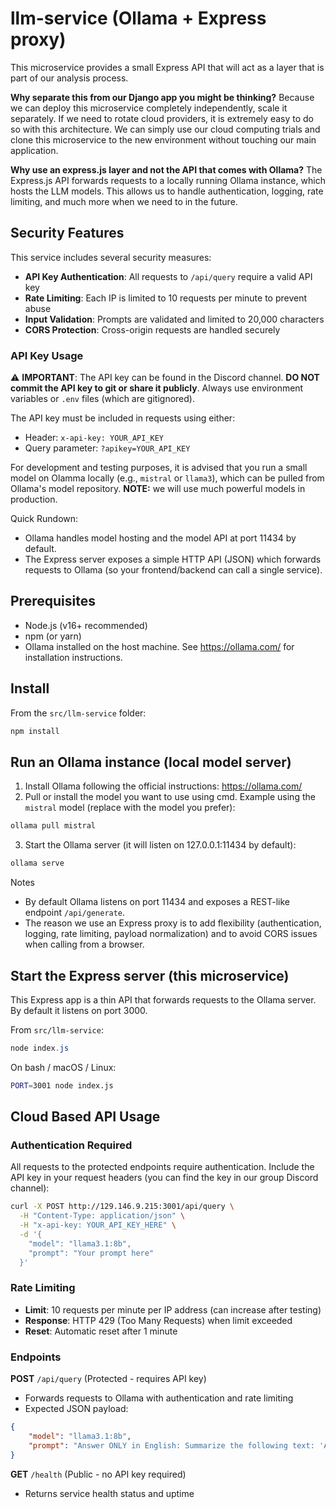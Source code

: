 # llm-service (Ollama + Express proxy)

This microservice provides a small Express API that will act as a layer that is part of our analysis process. 

**Why separate this from our Django app you might be thinking?** Because we can deploy this microservice completely independently, scale it separately. If we need to rotate cloud providers, it is extremely easy to do so with this architecture. We can simply use our cloud computing trials and clone this microservice to the new environment without touching our main application.

**Why use an express.js layer and not the API that comes with Ollama?**
The Express.js API forwards requests to a locally running Ollama instance, which hosts the LLM models. This allows us to handle authentication, logging, rate limiting, and much more when we need to in the future.

## Security Features

This service includes several security measures:
- **API Key Authentication**: All requests to `/api/query` require a valid API key
- **Rate Limiting**: Each IP is limited to 10 requests per minute to prevent abuse
- **Input Validation**: Prompts are validated and limited to 20,000 characters
- **CORS Protection**: Cross-origin requests are handled securely

### API Key Usage

⚠️ **IMPORTANT**: The API key can be found in the Discord channel. **DO NOT commit the API key to git or share it publicly**. Always use environment variables or `.env` files (which are gitignored).

The API key must be included in requests using either:
- Header: `x-api-key: YOUR_API_KEY`
- Query parameter: `?apikey=YOUR_API_KEY`

For development and testing purposes, it is advised that you run a small model on Olamma locally (e.g., `mistral` or `llama3`), which can be pulled from Ollama's model repository. **NOTE:** we will use much powerful models in production.

Quick Rundown:
- Ollama handles model hosting and the model API at port 11434 by default.
- The Express server exposes a simple HTTP API (JSON) which forwards requests to Ollama (so your frontend/backend can call a single service).

## Prerequisites

- Node.js (v16+ recommended)
- npm (or yarn)
- Ollama installed on the host machine. See https://ollama.com/ for installation instructions.

## Install

From the `src/llm-service` folder:

```powershell
npm install
```

## Run an Ollama instance (local model server)

1. Install Ollama following the official instructions: https://ollama.com/
2. Pull or install the model you want to use using cmd. Example using the `mistral` model (replace with the model you prefer):

```bash
ollama pull mistral
```

3. Start the Ollama server (it will listen on 127.0.0.1:11434 by default):

```bash
ollama serve
```

Notes
- By default Ollama listens on port 11434 and exposes a REST-like endpoint `/api/generate`.
- The reason we use an Express proxy is to add flexibility (authentication, logging, rate limiting, payload normalization) and to avoid CORS issues when calling from a browser.

## Start the Express server (this microservice)

This Express app is a thin API that forwards requests to the Ollama server. By default it listens on port 3000.

From `src/llm-service`:

```powershell
node index.js
```

On bash / macOS / Linux:

```bash
PORT=3001 node index.js
```

## Cloud Based API Usage

### Authentication Required

All requests to the protected endpoints require authentication. Include the API key in your request headers (you can find the key in our group Discord channel):

```bash
curl -X POST http://129.146.9.215:3001/api/query \
  -H "Content-Type: application/json" \
  -H "x-api-key: YOUR_API_KEY_HERE" \
  -d '{
    "model": "llama3.1:8b",
    "prompt": "Your prompt here"
  }'
```

### Rate Limiting

- **Limit**: 10 requests per minute per IP address (can increase after testing)
- **Response**: HTTP 429 (Too Many Requests) when limit exceeded
- **Reset**: Automatic reset after 1 minute

### Endpoints

**POST** `/api/query` (Protected - requires API key)
- Forwards requests to Ollama with authentication and rate limiting
- Expected JSON payload:

```json
{
	"model": "llama3.1:8b",
	"prompt": "Answer ONLY in English: Summarize the following text: 'Artificial intelligence is transforming the world.'"
}
```

**GET** `/health` (Public - no API key required)
- Returns service health status and uptime
